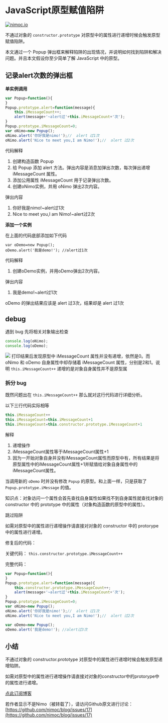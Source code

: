 # JavaScript原型赋值陷阱
[![nimoc.io](http://nimoc.io/notice/index.svg)](https://nimoc.io/notice/index.html)

不通过对象的 `constructor.prototype` 对原型中的属性进行递增时候会触发原型赋值陷阱。

本文通过一个 Popup 弹出框来解释陷阱的出现情况，并说明如何找到陷阱和解决问题。并且本文假设你至少简单了解 JavaScript 中的原型。
## 记录alert次数的弹出框

**单实例调用**

``` js
var Popup=function(){
}
Popup.prototype.alert=function(message){
    this.iMessageCount++;
    alert(message+'~alert过'+this.iMessageCount+'次');    
}
Popup.prototype.iMessageCount=0;
var oNimo=new Popup();
oNimo.alert('你好我是nimo!');//  alert 过1次
oNimo.alert('Nice to meet you,I am Nimo!');//  alert 过2次
```

代码解释
1. 创建构造函数 Popup
2. 给 Popup 添加 alert 方法。弹出内容是消息加弹出次数，每次弹出递增 iMessageCount 属性。
3. 添加公用属性 iMessageCount 用于记录弹出次数。
4. 创建oNimo实例，并用 oNimo 弹出2次内容。

弹出内容
1. 你好我是nimo!~alert过1次
2. Nice to meet you,I am Nimo!~alert过2次

**添加一个实例**

在上面的代码底部添加如下代码

```
var oDemo=new Popup();
oDemo.alert('我是demo!'); //alert过1次  
```

代码解释
1. 创建oDemo实例，并用oDemo弹出2次内容。

弹出内容
1. 我是demo!~alert过1次

oDemo 的弹出结果应该是 alert 过3次，结果却是 alert 过1次
## debug

遇到 bug 先将相关对象输出检查

``` js
console.log(oNimo);
console.log(oDemo);
```

![](https://cloud.githubusercontent.com/assets/3949015/7004697/0f1560d4-dca2-11e4-8c19-0668203b9000.png)
打印结果后发现原型中 iMessageCount 属性并没有递增，依然是0。而 oNimo 和 oDemo 自身属性中却存储着 iMessageCount 属性，分别是2和1。说明 `this.iMessageCount++` 递增的是对象自身属性并不是原型属
### 拆分 bug

既然问题出在 `this.iMessageCount++` 那么就对这行代码进行详细分析。

以下三行代码实际相等

``` js
this.iMessageCount++
this.iMessageCount=this.iMessageCount+1
this.iMessageCount=this.constructor.prototype.iMessageCount+1
```

解释
1. 递增操作
2. iMessageCount属性等于iMessageCount属性+1
3. 因为一开始对象自身并没有iMessageCount属性而原型中有，所有结果是将原型属性中的iMessageCount属性+1并赋值给对象自身属性中的iMessageCount属性。

当调用新的 `oDemo` 时并没有修改 `Popup` 的原型。和上面一样，只是获取了 `Popup.prototype.iMessage` 的值。

知识点：对象访问一个属性会首先查找自身属性如果找不到自身属性就查找对象的 constructor 中的 prototype 中的属性（对象构造函数的原型中的属性）。

跳过陷阱

如需对原型中的属性进行递增操作请直接对对象的 constructor 中的 protorype 中的属性进行递增。

修复后的代码：

关键代码： `this.constructor.prototype.iMessageCount++`

完整代码：

``` js
var Popup=function(){
}
Popup.prototype.alert=function(message){
    this.constructor.prototype.iMessageCount++;
    alert(message+'~alert过'+this.iMessageCount+'次');    
}
Popup.prototype.iMessageCount=0;
var oNimo=new Popup();
oNimo.alert('你好我是nimo!');//  alert 过1次
oNimo.alert('Nice to meet you,I am Nimo!');//  alert 过2次

var oDemo=new Popup();
oDemo.alert('我是demo!'); //alert过3次
```
## 小结

不通过对象的 constructor.prototype 对原型中的属性进行递增时候会触发原型递增陷阱。

如需对原型中的属性进行递增操作请直接对对象的constructor中的protorype中的属性进行递增。


[点此订阅博客](https://github.com/nimoc/blog/issues/15)

若作者显示不是Nimo（被转载了），请访问Github原文进行讨论：[https://github.com/nimoc/blog/issues/17](https://github.com/nimoc/blog/issues/17)
